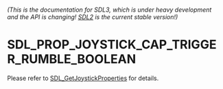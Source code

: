 ###### (This is the documentation for SDL3, which is under heavy development and the API is changing! [SDL2](https://wiki.libsdl.org/SDL2/) is the current stable version!)
# SDL_PROP_JOYSTICK_CAP_TRIGGER_RUMBLE_BOOLEAN

Please refer to [SDL_GetJoystickProperties](SDL_GetJoystickProperties) for details.

